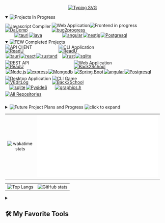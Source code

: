 <p align="center">
<a href=""><img src="https://readme-typing-svg.demolab.com?font=Fira+Code&weight=100&size=22&duration=1000&pause=800&color=47F718&center=true&vCenter=true&random=false&width=500&lines=%E2%9C%8B+I+am+Sahriar+Nur+Nahin;%F0%9F%8C%B1+Currently+Learning%3A+GoLang;%F0%9F%9B%A0%EF%B8%8F+Working+on%3A+Dacomp(Java);%F0%9F%91%8D+interested+in+Open+Source;...+and+Cryptography;%F0%9F%A7%AD++Hobby%3A+Creative+Coding%2C+Writing;%F0%9F%92%8C+I+love+building+new+things" alt="Typing SVG" /></a>
</p>

<details open>
    <summary>
        <img
            src="https://custom-icon-badges.demolab.com/badge/Projects_In_Progress-47A248?style=for-the-badge&logo=book&logoColor=blue"
            alt="Projects In Progress"
        />
    </summary>
    <div style="margin-top: 10px">
        <div style="width: fit-content; display: inline-block">
            <span style="display: flex; margin-bottom: -5px">
                <img
                    src="https://custom-icon-badges.demolab.com/badge/Compiler-1F222E?style=for-the-badge&logo=command&logoColor=white"
                    alt="Javascript Compiler"
                />
            </span>
            <a href="https://github.com/snh1999/dacomp">
                <img
                    width="278"
                    src="https://denvercoder1-github-readme-stats.vercel.app/api/pin/?username=snh1999&repo=dacomp&theme=dark&bg_color=1F222E&title_color=00FF00&hide_border=true&icon_color=F8D866&show_icons=true"
                    alt="DaComp"
                />
            </a>
            <span style="display: flex; justify-content: center">
                <a href="#">
                    <img
                        style="margin-left: 2px; margin-bottom: 5px"
                        alt="tauri"
                        src="https://custom-icon-badges.demolab.com/badge/Dotnet-blue.svg?logo=dotnet&logoColor=white"
                    />
                </a>
                <a href="https://react.dev">
                    <img
                        style="margin-left: 2px; margin-bottom: 5px"
                        alt="java"
                        src="https://custom-icon-badges.demolab.com/badge/java-orange.svg?logo=java"
                    />
                </a>
            </span>
        </div>
        <div style="width: fit-content; display: inline-block">
            <span style="display: flex; justify-content: space-between; margin-bottom: -5px">
                <img
                    src="https://custom-icon-badges.demolab.com/badge/Web_Application-1F222E?style=for-the-badge&logo=command&logoColor=white"
                    alt="Web Application"
                />
                <img
                    height="20px"
                    src="https://custom-icon-badges.demolab.com/badge/Frontend_in_progress-red.svg"
                    alt="Frontend in progress"
                />
            </span>
            <a href="https://github.com/snh1999/bug2progress">
                <img
                    width="278"
                    src="https://denvercoder1-github-readme-stats.vercel.app/api/pin/?username=snh1999&repo=bug2progress&theme=dark&bg_color=1F222E&title_color=00FF00&hide_border=true&icon_color=F8D866&show_icons=true"
                    alt="bug2progress"
                />
            </a>
            <span style="display: flex; justify-content: center">
                <a href="https://angular.io/">
                    <img
                        style="margin-left: 2px; margin-bottom: 5px"
                        alt="angular"
                        src="https://custom-icon-badges.demolab.com/badge/Angular-red.svg?logo=angular"
                    />
                </a>
                <a href="https://nestjs.com/">
                    <img
                        style="margin-left: 2px; margin-bottom: 5px"
                        alt="nestjs"
                        src="https://custom-icon-badges.demolab.com/badge/NestJS-grey.svg?logo=nestjs"
                    />
                </a>
                <a href="https://www.postgresql.org/">
                    <img
                        style="margin-left: 2px; margin-bottom: 5px"
                        alt="Postgresql"
                        src="https://custom-icon-badges.demolab.com/badge/PostgreSQL-blue.svg?logo=postgresql&logoColor=white"
                    />
                </a>
            </span>
        </div>
    </div>
</details>

<details open>
    <summary>
        <img
            src="https://custom-icon-badges.demolab.com/badge/Completed_Projects-47A248?style=for-the-badge&logo=check&logoColor=white"
            alt=" FEW Completed Projects"
        />
    </summary>
    <div>
        <div style="width: fit-content; display: inline-block">
            <span style="display: flex; margin-bottom: -5px">
                <img
                    src="https://custom-icon-badges.demolab.com/badge/API_CLIENT-1F222E?style=for-the-badge&logo=check-circle&logoColor=white"
                    alt="API ClIENT"
                />
            </span>
            <a href="https://github.com/snh1999/catest">
                <img
                    width="278"
                    src="https://denvercoder1-github-readme-stats.vercel.app/api/pin/?username=snh1999&repo=catest&theme=dark&bg_color=1F222E&title_color=00FF00&hide_border=true&icon_color=F8D866&show_icons=true"
                    alt="ReadU"
                />
            </a>
            <span style="display: flex; justify-content: center">
                <a href="https://tauri.app/">
                    <img
                        style="margin-left: 2px; margin-bottom: 5px"
                        alt="tauri"
                        src="https://custom-icon-badges.demolab.com/badge/Tauri-blue.svg?logo=tauri&logoColor=yellow"
                    />
                </a>
                <a href="https://react.dev">
                    <img
                        style="margin-left: 2px; margin-bottom: 5px"
                        alt="react"
                        src="https://custom-icon-badges.demolab.com/badge/React-grey.svg?logo=react"
                    />
                </a>
                <a href="https://www.typescriptlang.org/">
                    <img
                        style="margin-left: 2px; margin-bottom: 5px"
                        alt="zustand"
                        src="https://custom-icon-badges.demolab.com/badge/Zustand-teal.svg"
                    />
                </a>
            </span>
        </div>
        <div style="width: fit-content; display: inline-block">
            <span style="display: flex; margin-bottom: -5px">
                <img
                    src="https://custom-icon-badges.demolab.com/badge/CLI_Application-1F222E?style=for-the-badge&logo=terminal&logoColor=white"
                    alt="CLI Application"
                />
            </span>
            <a href="https://github.com/snh1999/cmd_cat">
                <img
                    width="278"
                    src="https://denvercoder1-github-readme-stats.vercel.app/api/pin/?username=snh1999&repo=cmd_cat&theme=dark&bg_color=1F222E&title_color=00FF00&hide_border=true&icon_color=F8D866&show_icons=true"
                    alt="ReadU"
                />
            </a>
            <span style="display: flex; justify-content: center">
                <a href="https://www.rust-lang.org/">
                    <img
                        style="margin-left: 2px; margin-bottom: 5px"
                        alt="rust"
                        src="https://custom-icon-badges.demolab.com/badge/Rust-black.svg?logo=rust"
                    />
                </a>
                <a href="https://github.com/rusqlite/rusqlite">
                    <img
                        style="margin-left: 2px; margin-bottom: 5px"
                        alt="sqlite"
                        src="https://custom-icon-badges.demolab.com/badge/Rusqlite-aquamarine.svg?logo=sqlite"
                    />
                </a>
            </span>
        </div>
        <div style="width: fit-content; display: inline-block">
            <span style="display: flex; margin-bottom: -5px">
                <img
                    src="https://custom-icon-badges.demolab.com/badge/REST_API-1F222E?style=for-the-badge&logo=bookmark&logoColor=white"
                    alt="REST API"
                />
            </span>
            <!-- https://github.com/snh1999/ReadU-chat -->
            <a href="https://github.com/snh1999/ReadU">
                <img
                    width="278"
                    src="https://denvercoder1-github-readme-stats.vercel.app/api/pin/?username=snh1999&repo=ReadU&theme=dark&bg_color=1F222E&title_color=00FF00&hide_border=true&icon_color=F8D866&show_icons=true"
                    alt="ReadU"
                />
            </a>
            <span style="display: flex; justify-content: center">
                <a href="https://nodejs.org/">
                    <img
                        style="margin-left: 2px; margin-bottom: 5px"
                        alt="Node.js"
                        src="https://custom-icon-badges.demolab.com/badge/-Node.js-339933?logo=node.js&logoColor=white"
                    />
                </a>
                <a href="https://expressjs.com/">
                    <img
                        style="margin-left: 2px; margin-bottom: 5px"
                        alt="express"
                        src="https://custom-icon-badges.demolab.com/badge/-Express-000000?logo=express&logoColor=white"
                    />
                </a>
                <a href="https://www.mongodb.com/">
                    <img
                        style="margin-left: 2px; margin-bottom: 5px"
                        alt="Mongodb"
                        src="https://custom-icon-badges.demolab.com/badge/-MongoDB-47A248?logo=mongodb&logoColor=white"
                    />
                </a>
            </span>
        </div>
        <div style="width: fit-content; display: inline-block">
            <span style="display: flex; margin-bottom: -5px">
                <img
                    src="https://custom-icon-badges.demolab.com/badge/Web_Application-1F222E?style=for-the-badge&logo=cloud&logoColor=white"
                    alt="Web Application"
                />
            </span>
            <a href="https://github.com/snh1999/jblog">
                <img
                    width="278"
                    src="https://denvercoder1-github-readme-stats.vercel.app/api/pin/?username=snh1999&repo=jblog&theme=dark&bg_color=1F222E&title_color=00FF00&hide_border=true&icon_color=F8D866&show_icons=true"
                    alt="Back2School"
                />
            </a>
            <span style="display: flex; justify-content: center">
                <a href="https://spring.io/projects/spring-boot/">
                    <img
                        style="margin-left: 2px; margin-bottom: 5px"
                        alt="Spring Boot"
                        src="https://custom-icon-badges.demolab.com/badge/Spring_Boot-47A248?logo=springboot&logoColor=white"
                    />
                </a>
                <a href="https://angular.io/">
                    <img
                        style="margin-left: 2px; margin-bottom: 5px"
                        alt="angular"
                        src="https://custom-icon-badges.demolab.com/badge/Angular-red.svg?logo=angular"
                    />
                </a>
                <a href="https://www.postgresql.org/">
                    <img
                        style="margin-left: 2px; margin-bottom: 5px"
                        alt="Postgresql"
                        src="https://custom-icon-badges.demolab.com/badge/PostgreSQL-blue.svg?logo=postgresql&logoColor=white"
                    />
                </a>
            </span>
        </div>
        <div style="width: fit-content; display: inline-block">
            <span style="display: flex; margin-bottom: -5px">
                <img
                    src="https://custom-icon-badges.demolab.com/badge/Desktop_Application-1F222E?style=for-the-badge&logo=monitor&logoColor=white"
                    alt="Desktop Application"
                />
            </span>
            <a href="https://github.com/snh1999/VEditLog">
                <img
                    width="278"
                    src="https://denvercoder1-github-readme-stats.vercel.app/api/pin/?username=snh1999&repo=VEditLog&theme=dark&bg_color=1F222E&title_color=00FF00&hide_border=true&icon_color=F8D866&show_icons=true"
                    alt="VEditLog"
                />
            </a>
            <span style="display: flex; justify-content: center">
                <a href="">
                    <img
                        style="margin-left: 2px; margin-bottom: 5px"
                        alt="sqlite"
                        src="https://custom-icon-badges.demolab.com/badge/json-orange.svg?logo=json"
                    />
                </a>
                <a href="https://pypi.org/project/PySide/">
                    <img
                        style="margin-left: 2px; margin-bottom: 5px"
                        alt="Pyside6"
                        src="https://custom-icon-badges.demolab.com/badge/PySide-47A248?logo=qt&logoColor=white"
                    />
                </a>
            </span>
        </div>
        <div style="width: fit-content; display: inline-block">
            <span style="display: flex; margin-bottom: -5px">
                <img
                    src="https://custom-icon-badges.demolab.com/badge/CLI_GAME-1F222E?style=for-the-badge&logo=airplay&logoColor=white"
                    alt="CLI Game"
                />
            </span>
            <a href="https://github.com/snh1999/Back2School">
                <img
                    width="278"
                    src="https://denvercoder1-github-readme-stats.vercel.app/api/pin/?username=snh1999&repo=Back2School&theme=dark&bg_color=1F222E&title_color=00FF00&hide_border=true&icon_color=F8D866&show_icons=true"
                    alt="Back2School"
                />
            </a>
            <span style="display: flex; justify-content: center">
                <a href="">
                    <img
                        style="margin-left: 2px; margin-bottom: 5px"
                        alt="graphics.h"
                        src="https://custom-icon-badges.demolab.com/badge/graphics.h-black.svg"
                    />
                </a>
            </span>
        </div>
    </div>
    <a href="https://github.com/snh1999?tab=repositories&q=&type=&language=&sort=names">
        <span style="display: flex; margin-bottom: -5px">
            <img
                src="https://custom-icon-badges.demolab.com/badge/All_Repositories-1F222E?style=for-the-badge&logo=arrow-down&logoColor=white"
                alt="All Repositories"
            />
        </span>
    </a>
</details>

<details style="margin-top:30px" close>
    <summary>
        <img
            src="https://custom-icon-badges.demolab.com/badge/Future_Project_Plans_and_Progress-grey?style=for-the-badge"
            alt="Future Project Plans and Progress"
        />
        <img
            height="20px"
            src="https://custom-icon-badges.demolab.com/badge/click_to_expand-777777.svg"
            alt="click to expand"
        />
    </summary>
    <ul>
        <li>
            <img
                src="https://custom-icon-badges.demolab.com/badge/T9_Android-brown?style=for-the-badge"
                alt="T9 Android"
            />
            <i>Planned Custom ROM for Button Smart phones</i>
        </li>
        This is probably my most ambitious idea so far, but smart button device is something I plan on using in future
        and the growing trend to live in the present gives me hope for this one. I will get started once I get my hands
        to one of those devices. I will most likely fork AOSP or lineageOS.
        <li style="margin-top: 10px">
            <img src="https://custom-icon-badges.demolab.com/badge/KidVid-green?style=for-the-badge" alt="KidVid" />
            <i> Mobile app to control (by parents) the content kids watch </i>
        </li>
        Not sure about how this will turn out, brainstrom attempt is pretty much on with this. I just am not comfortable
        seeing my kid cousin enjoying the cringe-fest from short video contents. I just want him to get some good
        entertainment as we did before all the competiton for attention become a thing
        <li style="margin-top: 10px">
            <img
                src="https://custom-icon-badges.demolab.com/badge/Search_Red-grey?style=for-the-badge"
                alt="Search Red"
            />
            <i>App for finding blood donors available nearby.</i>
        </li>
        <li>
            <img
                src="https://custom-icon-badges.demolab.com/badge/typing_practice-grey?style=for-the-badge"
                alt="Typing Practice"
            />
            <i> Typing tutor adjusting on current performance analytics</i>
        </li>
        <li style="margin-top: 10px">
            <img
                src="https://custom-icon-badges.demolab.com/badge/latex_markdown_html-grey?style=for-the-badge"
                alt="Latex-Markdown-HTML"
            />
            <i>App to adjust and convert between markdown, tex and html files</i>
        </li>
        Only issue is Latex feels really hard to me 😶‍🌫️
        <li style="margin-top: 10px">
            <img src="https://custom-icon-badges.demolab.com/badge/hobbies-orange?style=for-the-badge" alt="Hobbies" />
            On another note, I am working on series of stories titled `Melancholy`, Planned to have 5 stories and an
            Ending novel
        </li>
    </ul>
</details>

|                                                                                                                                                                                                                                               |                                                  |
| :-------------------------------------------------------------------------------------------------------------------------------------------------------------------------------------------------------------------------------------------: | :----------------------------------------------: |
| ![wakatime stats](https://denvercoder1-github-readme-stats.vercel.app/api/wakatime?username=snh1999&api_domain=wakapi.dev&theme=chartreuse-dark&custom_title=Recent%20Stats%20from%20Wakapi&layout=compact&range=last_30_days&langs_count=10) | ![wakapi metrics](./metrics.plugin.wakatime.svg) |

|                                                                                                                                                                                                                              |                                                                                                                                                                                                                         |
| :--------------------------------------------------------------------------------------------------------------------------------------------------------------------------------------------------------------------------: | :---------------------------------------------------------------------------------------------------------------------------------------------------------------------------------------------------------------------: |
| ![Top Langs](https://denvercoder1-github-readme-stats.vercel.app/api/top-langs/?username=snh1999&layout=compact&langs_count=8&exclude_repo=ludo_project&theme=chartreuse-dark&custom_title=Language%20stats%20from%20github) | ![GitHub stats](https://denvercoder1-github-readme-stats.vercel.app/api?username=snh1999&hide=contribs,prs&count_private=true&show_icons=true&theme=chartreuse-dark&custom_title=Github%20Stats&exclude_repo=[snh1999]) |

<details close> 
  <summary><h2>🛠️ My Favorite Tools</h2></summary>
  <h3>Languages</h3>

  <p>
      <a href="https://github.com/search?q=user%3Asnh1999+language%3Abash"><img alt="Bash" src="https://img.shields.io/badge/Bash-121011.svg?logo=gnu-bash&logoColor=white"></a>
      <a href="https://github.com/search?q=user%3Asnh1999+language%3Ac"><img alt="C" src="https://custom-icon-badges.demolab.com/badge/C-03599C.svg?logo=c-in-hexagon&logoColor=white"></a>
      <a href="https://github.com/search?q=user%3Asnh1999+language%3Acsharp"><img alt="C#" src="https://custom-icon-badges.demolab.com/badge/C%23-68217A.svg?logo=cs2&logoColor=white"></a>
      <a href="https://github.com/search?q=user%3Asnh1999+language%3Acss"><img alt="CSS" src="https://img.shields.io/badge/CSS-1572B6.svg?logo=css3&logoColor=white"></a>
      <a href="https://github.com/search?q=user%3Asnh1999+language%3Ahtml"><img alt="HTML" src="https://img.shields.io/badge/HTML-E34F26.svg?logo=html5&logoColor=white"></a>
      <a href="https://github.com/search?q=user%3Asnh1999+language%3Ajava"><img alt="Java" src="https://custom-icon-badges.demolab.com/badge/Java-007396.svg?logo=java&logoColor=white"></a>
      <a href="https://github.com/search?q=user%3Asnh1999+language%3Ajavascript"><img alt="JavaScript" src="https://img.shields.io/badge/JavaScript-F7DF1E.svg?logo=javascript&logoColor=black"></a>
      <a href="https://github.com/search?q=user%3Asnh1999+language%3Atex"><img alt="LaTeX" src="https://img.shields.io/badge/LaTeX-008080.svg?logo=LaTeX&logoColor=white"></a>
      <a href="https://github.com/search?q=user%3Asnh1999+language%3Amarkdown"><img alt="Markdown" src="https://img.shields.io/badge/Markdown-000000.svg?logo=markdown&logoColor=white"></a>
      <a href="https://github.com/search?q=user%3Asnh1999+language%3Ajavascript"><img alt="Node.js" src="https://img.shields.io/badge/Node.js-43853D.svg?logo=node.js&logoColor=white"></a>
      <a href="https://github.com/search?q=user%3Asnh1999+language%3Apython"><img alt="Python" src="https://img.shields.io/badge/Python-14354C.svg?logo=python&logoColor=white"></a>
      <a href="https://github.com/search?q=user%3Asnh1999+language%3Arust"><img alt="Rust" src="https://custom-icon-badges.demolab.com/badge/Rust-orange.svg?logo=rust&logoColor=black"></a>
      <a href="https://github.com/search?q=user%3Asnh1999+language%3Asql"><img alt="SQL" src="https://custom-icon-badges.demolab.com/badge/SQL-025E8C.svg?logo=database&logoColor=white"></a>
      <a href="https://github.com/search?q=user%3Asnh1999+language%3AtypeScript"><img alt="TypeScript" src="https://img.shields.io/badge/TypeScript-007ACC.svg?logo=typescript&logoColor=white"></a>
  </p>

  <h3>Frameworks and Libraries</h3>

  <p>
      <a href="#"><img alt="Angular" src="https://img.shields.io/badge/Angular-red.svg?logo=angular&logoColor=white"></a>
      <a href="#"><img alt="Electron" src="https://img.shields.io/badge/Electron-20232e.svg?logo=electron&logoColor=white"></a>
      <a href="#"><img alt="Flutter" src="https://img.shields.io/badge/Flutter-teal.svg?logo=flutter"></a>
      <a href="#"><img alt="Express.js" src="https://img.shields.io/badge/Express.js-404d59.svg?logo=express&logoColor=white"></a>
      <a href="#"><img alt="Material Design" src="https://img.shields.io/badge/Material%20Design-0081CB.svg?logo=material-design&logoColor=white"></a>
      <a href="#"><img alt="NestJs" src="https://custom-icon-badges.demolab.com/badge/NestJS-grey.svg?logo=nestjs"></a>
      <a href="https://spring.io/projects/spring-boot/"> <img alt="Spring Boot" src="https://custom-icon-badges.demolab.com/badge/Spring_Boot-47A248?logo=springboot&logoColor=white" /> </a>
      <a href="https://tauri.app/"> <img alt="tauri" src="https://custom-icon-badges.demolab.com/badge/Tauri-blue.svg?logo=tauri&logoColor=yellow" /> </a>
      <a href="#"><img alt="React" src="https://img.shields.io/badge/React-20232a.svg?logo=react&logoColor=%2361DAFB"></a>
  </p>

  <h3> Databases and Tools</h3>

  <p>
      <a href="#"><img alt="GitHub Pages" src="https://img.shields.io/badge/GitHub%20Pages-327FC7.svg?logo=github&logoColor=white"></a>
      <a href="#"><img alt="MongoDB" src ="https://img.shields.io/badge/MongoDB-4ea94b.svg?logo=mongodb&logoColor=white"></a>
      <a href="#"><img alt="MySQL" src="https://img.shields.io/badge/MySQL-00f.svg?logo=mysql&logoColor=white"></a>
      <a href="#"><img alt="Obsidian" src="https://img.shields.io/badge/Obsidian-purple.svg?logo=obsidian&logoColor=white"></a>
      <a href="#"><img alt="PostgreSQL" src ="https://img.shields.io/badge/PostgreSQL-316192.svg?logo=postgresql&logoColor=white"></a>
      <a href="#"><img alt="Processing" src="https://img.shields.io/badge/Processing-00979D.svg?logo=p5js&logoColor=white"></a>
      <a href="#"><img alt="SQLite" src ="https://img.shields.io/badge/SQLite-07405e.svg?logo=sqlite&logoColor=white"></a>
      <a href="#"><img alt="Adobe" src="https://img.shields.io/badge/Adobe%20Premiere Pro-violet.svg?logo=adobe&logoColor=white"></a>
      <a href="#"><img alt="Android Studio" src="https://img.shields.io/badge/Android%20Studio-008678.svg?logo=android-studio&logoColor=white"></a>
      <a href="#"><img alt="Audacity" src="https://img.shields.io/badge/-Audacity-0000CC?logo=audacity&logoColor=white"></a>
      <a href="#"><img alt="Brave" src="https://img.shields.io/badge/-Brave-FB542B?logo=brave&logoColor=white"></a>
      <a href="#"><img alt="Discord" src="https://img.shields.io/badge/-Discord-5865F2.svg?logo=discord&logoColor=white"></a>
      <a href="#"><img alt="Git" src="https://img.shields.io/badge/Git-F05033.svg?logo=git&logoColor=white"></a>
      <a href="#"><img alt="Neovim" src="https://img.shields.io/badge/LunarVim-teal.svg?logo=neovim&logoColor=white"></a>
      <a href="#"><img alt="Manjaro" src="https://img.shields.io/badge/Manjaro%20Linux-1793D1.svg?logo=manjaro&logoColor=white"></a>
      <a href="#"><img alt="OBS Studio" src="https://img.shields.io/badge/-OBS-302E31?logo=obs-studio&logoColor=white"></a>
      <a href="#"><img alt="Postman" src="https://img.shields.io/badge/Postman-FF6C37?logo=postman&logoColor=white"></a>
      <a href="#"><img alt="SonarLint" src="https://img.shields.io/badge/-SonarLint-CB2029?logo=sonarlint&logoColor=white"></a>
      <a href="#"><img alt="Visual Studio Code" src="https://img.shields.io/badge/Visual%20Studio%20Code-0078d7.svg?logo=visual-studio-code&logoColor=white"></a>
  </p>
</details>
